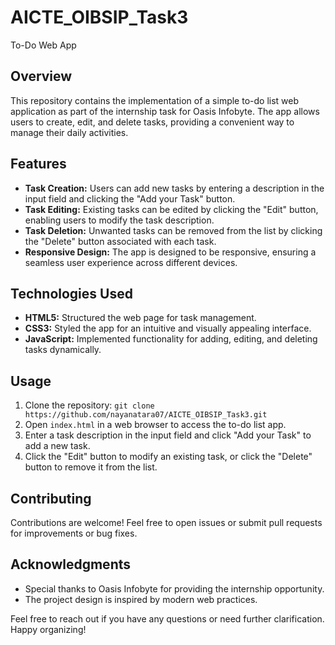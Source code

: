 # AICTE_OIBSIP_Task3
To-Do Web App

## Overview

This repository contains the implementation of a simple to-do list web application as part of the internship task for Oasis Infobyte. The app allows users to create, edit, and delete tasks, providing a convenient way to manage their daily activities.

## Features

- **Task Creation:** Users can add new tasks by entering a description in the input field and clicking the "Add your Task" button.
- **Task Editing:** Existing tasks can be edited by clicking the "Edit" button, enabling users to modify the task description.
- **Task Deletion:** Unwanted tasks can be removed from the list by clicking the "Delete" button associated with each task.
- **Responsive Design:** The app is designed to be responsive, ensuring a seamless user experience across different devices.

## Technologies Used

- **HTML5:** Structured the web page for task management.
- **CSS3:** Styled the app for an intuitive and visually appealing interface.
- **JavaScript:** Implemented functionality for adding, editing, and deleting tasks dynamically.

## Usage

1. Clone the repository: `git clone https://github.com/nayanatara07/AICTE_OIBSIP_Task3.git`
2. Open `index.html` in a web browser to access the to-do list app.
3. Enter a task description in the input field and click "Add your Task" to add a new task.
4. Click the "Edit" button to modify an existing task, or click the "Delete" button to remove it from the list.

## Contributing

Contributions are welcome! Feel free to open issues or submit pull requests for improvements or bug fixes.

## Acknowledgments

- Special thanks to Oasis Infobyte for providing the internship opportunity.
- The project design is inspired by modern web practices.

Feel free to reach out if you have any questions or need further clarification. Happy organizing!